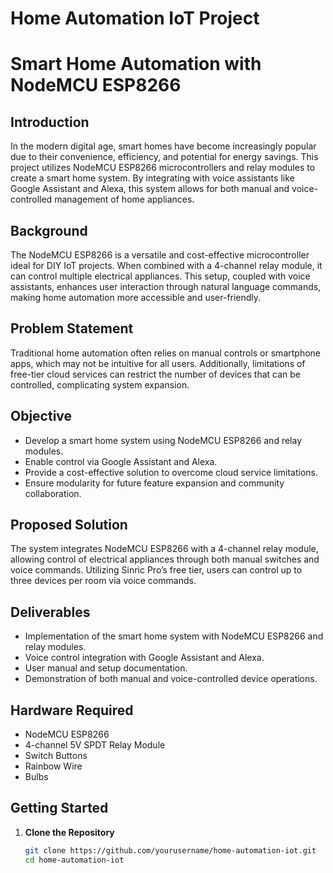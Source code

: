 # Home Automation IoT Project

# Smart Home Automation with NodeMCU ESP8266

## Introduction

In the modern digital age, smart homes have become increasingly popular due to their convenience, efficiency, and potential for energy savings. This project utilizes NodeMCU ESP8266 microcontrollers and relay modules to create a smart home system. By integrating with voice assistants like Google Assistant and Alexa, this system allows for both manual and voice-controlled management of home appliances.

## Background

The NodeMCU ESP8266 is a versatile and cost-effective microcontroller ideal for DIY IoT projects. When combined with a 4-channel relay module, it can control multiple electrical appliances. This setup, coupled with voice assistants, enhances user interaction through natural language commands, making home automation more accessible and user-friendly.

## Problem Statement

Traditional home automation often relies on manual controls or smartphone apps, which may not be intuitive for all users. Additionally, limitations of free-tier cloud services can restrict the number of devices that can be controlled, complicating system expansion.

## Objective

- Develop a smart home system using NodeMCU ESP8266 and relay modules.
- Enable control via Google Assistant and Alexa.
- Provide a cost-effective solution to overcome cloud service limitations.
- Ensure modularity for future feature expansion and community collaboration.

## Proposed Solution

The system integrates NodeMCU ESP8266 with a 4-channel relay module, allowing control of electrical appliances through both manual switches and voice commands. Utilizing Sinric Pro’s free tier, users can control up to three devices per room via voice commands.

## Deliverables

- Implementation of the smart home system with NodeMCU ESP8266 and relay modules.
- Voice control integration with Google Assistant and Alexa.
- User manual and setup documentation.
- Demonstration of both manual and voice-controlled device operations.

## Hardware Required

- NodeMCU ESP8266
- 4-channel 5V SPDT Relay Module
- Switch Buttons
- Rainbow Wire
- Bulbs

## Getting Started

1. **Clone the Repository**

   ```bash
   git clone https://github.com/yourusername/home-automation-iot.git
   cd home-automation-iot
